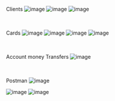 Clients
![image](https://user-images.githubusercontent.com/96434885/192108627-3bd38eab-059b-4825-b835-878d3a3e9790.png)
![image](https://user-images.githubusercontent.com/96434885/192108641-d2903afe-f61b-441f-a2a8-a09ccecb1193.png)
![image](https://user-images.githubusercontent.com/96434885/192108668-054887cb-a6c3-44b7-a997-978ab89aaabf.png)
<br>
<br>
<br>

Cards
![image](https://user-images.githubusercontent.com/96434885/192108684-e24cfeb6-3539-42f8-84bc-0fc51130709f.png)
![image](https://user-images.githubusercontent.com/96434885/192108704-68471d66-2966-4570-929d-568b8fc8e357.png)
![image](https://user-images.githubusercontent.com/96434885/192108719-20346c56-42f2-483a-bf1d-2ef8fe79ca56.png)
![image](https://user-images.githubusercontent.com/96434885/192108726-7433f844-c10f-4914-9f87-6f2f074215a2.png)
<br>
<br>
<br>

Account money Transfers
![image](https://user-images.githubusercontent.com/96434885/192108750-2017542d-b342-49c4-bfa1-1d9a2e806f17.png)
<br>
<br>
<br>

Postman 
![image](https://user-images.githubusercontent.com/96434885/192113153-80c9d0fb-840b-434e-8268-1f27d1dd290d.png)

![image](https://user-images.githubusercontent.com/96434885/192113241-b1b68c06-b375-42ae-b05e-51a23f17c443.png)
![image](https://user-images.githubusercontent.com/96434885/192113266-c3056e7c-a928-4187-b45a-e187b827d8fc.png)
